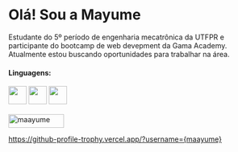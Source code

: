 <h1>Olá! Sou a Mayume</h1>

<p>Estudante do 5º período de engenharia mecatrônica da UTFPR e participante do bootcamp de web devepment da Gama Academy. Atualmente estou buscando oportunidades para trabalhar na área.</p>

<h4>Linguagens:</h4>

<p align="left" style="margin-top:10px;">
  <img src="https://cdn.jsdelivr.net/gh/devicons/devicon/icons/c/c-original.svg" width="36" height="36" />
  <img src="https://cdn.jsdelivr.net/gh/devicons/devicon/icons/css3/css3-original.svg" width="36" height="36" />
  <img src="https://cdn.jsdelivr.net/gh/devicons/devicon/icons/html5/html5-original.svg" width="36" height="36" /> 
  <br><br>
  <img src="https://komarev.com/ghpvc/?username=maayume&label=Total%20de%20visualiza%C3%A7%C3%B5es&color=0e75b6&style=flat" alt="maayume" width="110" height="27" />
  
  https://github-profile-trophy.vercel.app/?username={maayume}
</p>
